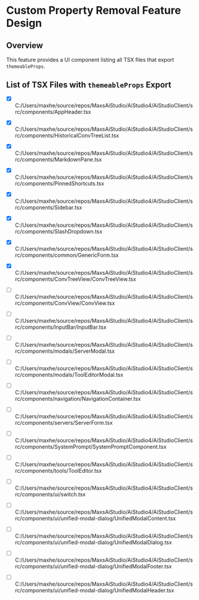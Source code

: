 ﻿# Custom Property Removal Feature Design

## Overview
This feature provides a UI component listing all TSX files that export `themeableProps`. 

## List of TSX Files with `themeableProps` Export

- [x] C:/Users/maxhe/source/repos/MaxsAiStudio/AiStudio4/AiStudioClient/src/components/AppHeader.tsx
- [x] C:/Users/maxhe/source/repos/MaxsAiStudio/AiStudio4/AiStudioClient/src/components/HistoricalConvTreeList.tsx
- [x] C:/Users/maxhe/source/repos/MaxsAiStudio/AiStudio4/AiStudioClient/src/components/MarkdownPane.tsx
- [x] C:/Users/maxhe/source/repos/MaxsAiStudio/AiStudio4/AiStudioClient/src/components/PinnedShortcuts.tsx
- [x] C:/Users/maxhe/source/repos/MaxsAiStudio/AiStudio4/AiStudioClient/src/components/Sidebar.tsx
- [x] C:/Users/maxhe/source/repos/MaxsAiStudio/AiStudio4/AiStudioClient/src/components/SlashDropdown.tsx
- [x] C:/Users/maxhe/source/repos/MaxsAiStudio/AiStudio4/AiStudioClient/src/components/common/GenericForm.tsx
- [x] C:/Users/maxhe/source/repos/MaxsAiStudio/AiStudio4/AiStudioClient/src/components/ConvTreeView/ConvTreeView.tsx
- [ ] C:/Users/maxhe/source/repos/MaxsAiStudio/AiStudio4/AiStudioClient/src/components/ConvView/ConvView.tsx
- [ ] C:/Users/maxhe/source/repos/MaxsAiStudio/AiStudio4/AiStudioClient/src/components/InputBar/InputBar.tsx
- [ ] C:/Users/maxhe/source/repos/MaxsAiStudio/AiStudio4/AiStudioClient/src/components/modals/ServerModal.tsx
- [ ] C:/Users/maxhe/source/repos/MaxsAiStudio/AiStudio4/AiStudioClient/src/components/modals/ToolEditorModal.tsx
- [ ] C:/Users/maxhe/source/repos/MaxsAiStudio/AiStudio4/AiStudioClient/src/components/navigation/NavigationContainer.tsx
- [ ] C:/Users/maxhe/source/repos/MaxsAiStudio/AiStudio4/AiStudioClient/src/components/servers/ServerForm.tsx
- [ ] C:/Users/maxhe/source/repos/MaxsAiStudio/AiStudio4/AiStudioClient/src/components/SystemPrompt/SystemPromptComponent.tsx
- [ ] C:/Users/maxhe/source/repos/MaxsAiStudio/AiStudio4/AiStudioClient/src/components/tools/ToolEditor.tsx
- [ ] C:/Users/maxhe/source/repos/MaxsAiStudio/AiStudio4/AiStudioClient/src/components/ui/switch.tsx
- [ ] C:/Users/maxhe/source/repos/MaxsAiStudio/AiStudio4/AiStudioClient/src/components/ui/unified-modal-dialog/UnifiedModalContent.tsx
- [ ] C:/Users/maxhe/source/repos/MaxsAiStudio/AiStudio4/AiStudioClient/src/components/ui/unified-modal-dialog/UnifiedModalDialog.tsx
- [ ] C:/Users/maxhe/source/repos/MaxsAiStudio/AiStudio4/AiStudioClient/src/components/ui/unified-modal-dialog/UnifiedModalFooter.tsx
- [ ] C:/Users/maxhe/source/repos/MaxsAiStudio/AiStudio4/AiStudioClient/src/components/ui/unified-modal-dialog/UnifiedModalHeader.tsx

